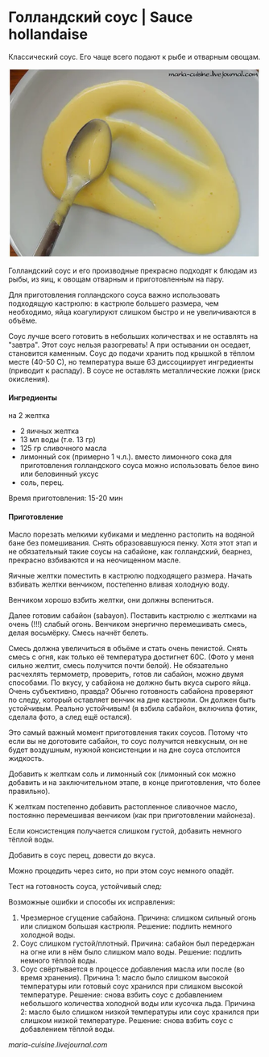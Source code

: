# Голландский соус \| Sauce hollandaise

Классический соус. Его чаще всего подают к рыбе и отварным овощам.

![Голландский соус](../pics/SAM_3279.jpg)

Голландский соус и его производные прекрасно подходят к блюдам из рыбы, из яиц, к овощам отварным и приготовленным на пару.

Для приготовления голландского соуса важно использовать подходящую кастрюлю: в кастрюле большего размера, чем необходимо, яйца коагулируют слишком быстро и не увеличиваются в объёме.

Соус лучше всего готовить в небольших количествах и не оставлять на "завтра". Этот соус нельзя разогревать! А при остывании он оседает, становится каменным. Соус до подачи хранить под крышкой в тёплом месте \(40-50 С\), но температура выше 63 диссоциирует ингредиенты \(приводит к распаду\). В соусе не оставлять металлические ложки \(риск окисления\).

#### Ингредиенты

на 2 желтка

* 2 яичных желтка
* 13 мл воды \(т.е. 13 гр\)
* 125 гр сливочного масла
* лимонный сок \(примерно 1 ч.л.\). вместо лимонного сока для приготовления голландского соуса можно использовать белое вино или беловинный уксус
* соль, перец.

Время приготовления: 15-20 мин

#### Приготовление

Масло порезать мелкими кубиками и медленно растопить на водяной бане без помешивания. Снять образовавшуюся пенку. Хотя этот этап и не обязательный такие соусы на сабайоне, как голландский, беарнез, прекрасно взбиваются и на неочищенном масле.

Яичные желтки поместить в кастрюлю подходящего размера. Начать взбивать желтки венчиком, постепенно вливая холодную воду.

Венчиком хорошо взбить желтки, они должны вспениться.

Далее готовим сабайон \(sabayon\). Поставить кастрюлю с желтками на очень \(!!!\) слабый огонь. Венчиком энергично перемешивать смесь, делая восьмёрку. Смесь начнёт белеть.

Смесь должна увеличиться в объёме и стать очень пенистой. Снять смесь с огня, как только её температура достигнет 60С. \(Фото у меня сильно желтит, смесь получится почти белой\). Не обязательно расчехлять термометр, проверить, готов ли сабайон, можно двумя способами. По вкусу, у сабайона не должно быть вкуса сырого яйца. Очень субъективно, правда? Обычно готовность сабайона проверяют по следу, который оставляет венчик на дне кастрюли. Он должен быть устойчивым. Реально устойчивым! \(я взбила сабайон, включила фотик, сделала фото, а след ещё остался\).

Это самый важный момент приготовления таких соусов. Потому что если вы не доготовите сабайон, то соус получится невкусным, он не будет воздушным, нужной консистенции и на дне соуса отслоится жидкость.

Добавить к желткам соль и лимонный сок \(лимонный сок можно добавить и на заключительном этапе, в конце приготовления, что более правильно\).

К желткам постепенно добавить растопленное сливочное масло, постоянно перемешивая венчиком \(как при приготовлении майонеза\).

Если консистенция получается слишком густой, добавить немного тёплой воды.

Добавить в соус перец, довести до вкуса.

Можно процедить через сито, но при этом соус немного опадёт.

Тест на готовность соуса, устойчивый след:

Возможные ошибки и способы их исправления:

1. Чрезмерное сгущение сабайона. Причина: слишком сильный огонь или слишком большая кастрюля. Решение: подлить немного холодной воды.
2. Соус слишком густой/плотный. Причина: сабайон был передержан на огне или в нём было слишком мало воды. Решение: подлить немного тёплой воды.
3. Соус свёртывается в процессе добавления масла или после \(во время хранения\). Причина 1: масло было слишком высокой температуры или готовый соус хранился при слишком высокой температуре. Решение: снова взбить соус с добавлением небольшого количества холодной воды или кусочка льда. Причина 2: масло было слишком низкой температуры или соус хранился при слишком низкой температуре. Решение: снова взбить соус с добавлением тёплой воды.

_maria-cuisine.livejournal.com_
